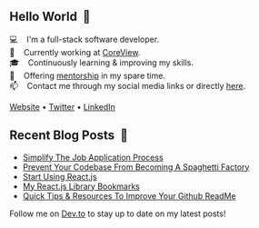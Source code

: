## Hello World &nbsp;:wave:

:computer: &nbsp;&nbsp; I'm a full-stack software developer.<br/>
:briefcase: &nbsp;&nbsp; Currently working at [CoreView](https://coreview.com).<br/>
:mortar_board: &nbsp;&nbsp; Continuously learning & improving my skills.<br/>
:school: &nbsp;&nbsp; Offering [mentorship](https://michaelgee.com/mentorship) in my spare time.<br/>
:mailbox: &nbsp;&nbsp; Contact me through my social media links or directly [here](https://michaelgee.com/contact).<br/>

[Website](https://michaelgee.com) • [Twitter](https://twitter.com/michaelgee7) • [LinkedIn](https://www.linkedin.com/in/michael-gee)

## Recent Blog Posts &nbsp;:closed_book:

<!-- BLOG-POST-LIST:START -->
- [Simplify The Job Application Process](https://dev.to/michaelgee/applying-for-dev-jobs-can-be-exhausting-simplify-the-process-d98)
- [Prevent Your Codebase From Becoming A Spaghetti Factory](https://dev.to/michaelgee/prevent-your-codebase-from-becoming-a-spaghetti-factory-3cfn)
- [Start Using React.js](https://dev.to/michaelgee/start-using-react-js-cnn)
- [My React.js Library Bookmarks](https://dev.to/michaelgee/my-react-js-library-bookmarks-o6e)
- [Quick Tips & Resources To Improve Your Github ReadMe](https://dev.to/michaelgee/quick-tips-resources-to-improve-your-github-readme-11le)
<!-- BLOG-POST-LIST:END -->

Follow me on [Dev.to](https://dev.to/michaelgee) to stay up to date on my latest posts!

